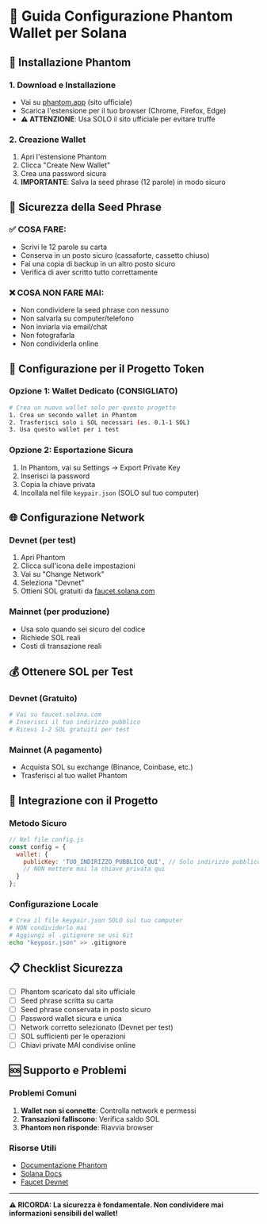 # 🦄 Guida Configurazione Phantom Wallet per Solana

## 📱 **Installazione Phantom**

### 1. Download e Installazione
- Vai su [phantom.app](https://phantom.app) (sito ufficiale)
- Scarica l'estensione per il tuo browser (Chrome, Firefox, Edge)
- **⚠️ ATTENZIONE**: Usa SOLO il sito ufficiale per evitare truffe

### 2. Creazione Wallet
1. Apri l'estensione Phantom
2. Clicca "Create New Wallet"
3. Crea una password sicura
4. **IMPORTANTE**: Salva la seed phrase (12 parole) in modo sicuro

## 🔐 **Sicurezza della Seed Phrase**

### ✅ **COSA FARE:**
- Scrivi le 12 parole su carta
- Conserva in un posto sicuro (cassaforte, cassetto chiuso)
- Fai una copia di backup in un altro posto sicuro
- Verifica di aver scritto tutto correttamente

### ❌ **COSA NON FARE MAI:**
- Non condividere la seed phrase con nessuno
- Non salvarla su computer/telefono
- Non inviarla via email/chat
- Non fotografarla
- Non condividerla online

## 🔧 **Configurazione per il Progetto Token**

### Opzione 1: Wallet Dedicato (CONSIGLIATO)
```bash
# Crea un nuovo wallet solo per questo progetto
1. Crea un secondo wallet in Phantom
2. Trasferisci solo i SOL necessari (es. 0.1-1 SOL)
3. Usa questo wallet per i test
```

### Opzione 2: Esportazione Sicura
1. In Phantom, vai su Settings → Export Private Key
2. Inserisci la password
3. Copia la chiave privata
4. Incollala nel file `keypair.json` (SOLO sul tuo computer)

## 🌐 **Configurazione Network**

### Devnet (per test)
1. Apri Phantom
2. Clicca sull'icona delle impostazioni
3. Vai su "Change Network"
4. Seleziona "Devnet"
5. Ottieni SOL gratuiti da [faucet.solana.com](https://faucet.solana.com)

### Mainnet (per produzione)
- Usa solo quando sei sicuro del codice
- Richiede SOL reali
- Costi di transazione reali

## 💰 **Ottenere SOL per Test**

### Devnet (Gratuito)
```bash
# Vai su faucet.solana.com
# Inserisci il tuo indirizzo pubblico
# Ricevi 1-2 SOL gratuiti per test
```

### Mainnet (A pagamento)
- Acquista SOL su exchange (Binance, Coinbase, etc.)
- Trasferisci al tuo wallet Phantom

## 🔗 **Integrazione con il Progetto**

### Metodo Sicuro
```javascript
// Nel file config.js
const config = {
  wallet: {
    publicKey: 'TUO_INDIRIZZO_PUBBLICO_QUI', // Solo indirizzo pubblico
    // NON mettere mai la chiave privata qui
  }
};
```

### Configurazione Locale
```bash
# Crea il file keypair.json SOLO sul tuo computer
# NON condividerlo mai
# Aggiungi al .gitignore se usi Git
echo "keypair.json" >> .gitignore
```

## 📋 **Checklist Sicurezza**

- [ ] Phantom scaricato dal sito ufficiale
- [ ] Seed phrase scritta su carta
- [ ] Seed phrase conservata in posto sicuro
- [ ] Password wallet sicura e unica
- [ ] Network corretto selezionato (Devnet per test)
- [ ] SOL sufficienti per le operazioni
- [ ] Chiavi private MAI condivise online

## 🆘 **Supporto e Problemi**

### Problemi Comuni
1. **Wallet non si connette**: Controlla network e permessi
2. **Transazioni falliscono**: Verifica saldo SOL
3. **Phantom non risponde**: Riavvia browser

### Risorse Utili
- [Documentazione Phantom](https://help.phantom.app)
- [Solana Docs](https://docs.solana.com)
- [Faucet Devnet](https://faucet.solana.com)

---

**⚠️ RICORDA: La sicurezza è fondamentale. Non condividere mai informazioni sensibili del wallet!**